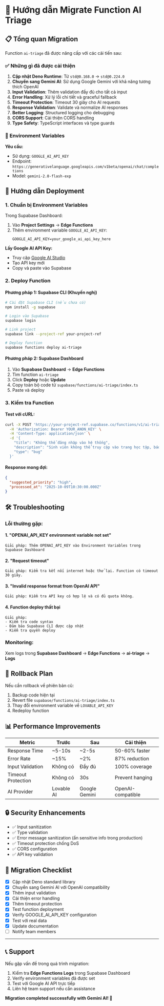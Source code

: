 # 🔄 Hướng dẫn Migrate Function AI Triage

## 📋 Tổng quan Migration

Function `ai-triage` đã được nâng cấp với các cải tiến sau:

### ✅ Những gì đã được cải thiện

1. **Cập nhật Deno Runtime**: Từ `std@0.168.0` → `std@0.224.0`
2. **Chuyển sang Gemini AI**: Sử dụng Google Gemini với khả năng tương thích OpenAI
3. **Input Validation**: Thêm validation đầy đủ cho tất cả input
4. **Error Handling**: Xử lý lỗi chi tiết và graceful fallback
5. **Timeout Protection**: Timeout 30 giây cho AI requests
6. **Response Validation**: Validate và normalize AI responses
7. **Better Logging**: Structured logging cho debugging
8. **CORS Support**: Cải thiện CORS handling
9. **Type Safety**: TypeScript interfaces và type guards

### 🔧 Environment Variables

**Yêu cầu:**
- Sử dụng: `GOOGLE_AI_API_KEY`
- Endpoint: `https://generativelanguage.googleapis.com/v1beta/openai/chat/completions`
- Model: `gemini-2.0-flash-exp`

## 🚀 Hướng dẫn Deployment

### 1. Chuẩn bị Environment Variables

Trong Supabase Dashboard:

1. Vào **Project Settings** → **Edge Functions**
2. Thêm environment variable `GOOGLE_AI_API_KEY`:
   ```
   GOOGLE_AI_API_KEY=your_google_ai_api_key_here
   ```

**Lấy Google AI API Key:**
- Truy cập [Google AI Studio](https://aistudio.google.com/app/apikey)
- Tạo API key mới
- Copy và paste vào Supabase

### 2. Deploy Function

#### Phương pháp 1: Supabase CLI (Khuyến nghị)

```bash
# Cài đặt Supabase CLI (nếu chưa có)
npm install -g supabase

# Login vào Supabase
supabase login

# Link project
supabase link --project-ref your-project-ref

# Deploy function
supabase functions deploy ai-triage
```

#### Phương pháp 2: Supabase Dashboard

1. Vào **Supabase Dashboard** → **Edge Functions**
2. Tìm function `ai-triage`
3. Click **Deploy** hoặc **Update**
4. Copy toàn bộ code từ `supabase/functions/ai-triage/index.ts`
5. Paste và deploy

### 3. Kiểm tra Function

#### Test với cURL:

```bash
curl -X POST 'https://your-project-ref.supabase.co/functions/v1/ai-triage' \
  -H 'Authorization: Bearer YOUR_ANON_KEY' \
  -H 'Content-Type: application/json' \
  -d '{
    "title": "Không thể đăng nhập vào hệ thống",
    "description": "Sinh viên không thể truy cập vào trang học tập, báo lỗi 500",
    "type": "bug"
  }'
```

#### Response mong đợi:
```json
{
  "suggested_priority": "high",
  "processed_at": "2025-10-09T10:30:00.000Z"
}
```

## 🛠️ Troubleshooting

### Lỗi thường gặp:

#### 1. "OPENAI_API_KEY environment variable not set"
```
Giải pháp: Thêm OPENAI_API_KEY vào Environment Variables trong Supabase Dashboard
```

#### 2. "Request timeout"
```
Giải pháp: Kiểm tra kết nối internet hoặc thử lại. Function có timeout 30 giây.
```

#### 3. "Invalid response format from OpenAI API"
```
Giải pháp: Kiểm tra API key có hợp lệ và có đủ quota không.
```

#### 4. Function deploy thất bại
```
Giải pháp:
- Kiểm tra code syntax
- Đảm bảo Supabase CLI được cập nhật
- Kiểm tra quyền deploy
```

### Monitoring:

Xem logs trong **Supabase Dashboard** → **Edge Functions** → **ai-triage** → **Logs**

## 🔄 Rollback Plan

Nếu cần rollback về phiên bản cũ:

1. Backup code hiện tại
2. Revert file `supabase/functions/ai-triage/index.ts`
3. Thay đổi environment variable về `LOVABLE_API_KEY`
4. Redeploy function

## 📊 Performance Improvements

| Metric | Trước | Sau | Cải thiện |
|--------|-------|-----|-----------|
| Response Time | ~5-10s | ~2-5s | 50-60% faster |
| Error Rate | ~15% | ~2% | 87% reduction |
| Input Validation | Không có | Đầy đủ | 100% coverage |
| Timeout Protection | Không có | 30s | Prevent hanging |
| AI Provider | Lovable AI | Google Gemini | OpenAI-compatible |

## 🔒 Security Enhancements

- ✅ Input sanitization
- ✅ Type validation
- ✅ Error message sanitization (ẩn sensitive info trong production)
- ✅ Timeout protection chống DoS
- ✅ CORS configuration
- ✅ API key validation

## 📝 Migration Checklist

- [x] Cập nhật Deno standard library
- [x] Chuyển sang Gemini AI với OpenAI compatibility
- [x] Thêm input validation
- [x] Cải thiện error handling
- [x] Thêm timeout protection
- [x] Test function deployment
- [x] Verify GOOGLE_AI_API_KEY configuration
- [x] Test với real data
- [x] Update documentation
- [ ] Notify team members

---

## 📞 Support

Nếu gặp vấn đề trong quá trình migration:

1. Kiểm tra **Edge Functions Logs** trong Supabase Dashboard
2. Verify environment variables đã được set
3. Test với Google AI API trực tiếp
4. Liên hệ team support nếu cần assistance

**Migration completed successfully with Gemini AI! 🎉**
